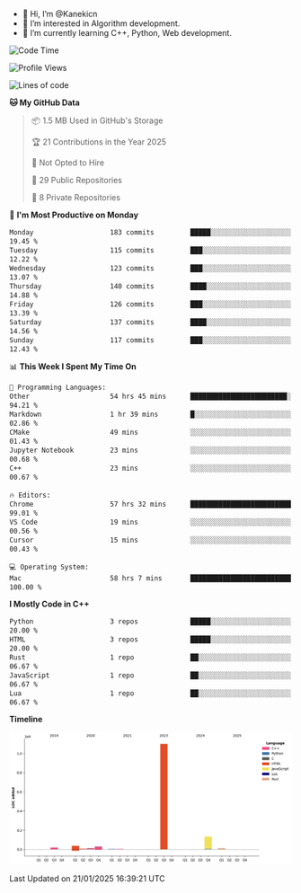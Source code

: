 - 👋 Hi, I’m @Kanekicn
- 👀 I’m interested in Algorithm development.
- 🌱 I’m currently learning C++, Python, Web development.

<!---
cotecsz/cotecsz is a ✨ special ✨ repository because its `README.md` (this file) appears on your GitHub profile.
You can click the Preview link to take a look at your changes.
--->

<!--START_SECTION:waka-->
![Code Time](http://img.shields.io/badge/Code%20Time-2%2C560%20hrs%2045%20mins-blue)

![Profile Views](http://img.shields.io/badge/Profile%20Views-0-blue)

![Lines of code](https://img.shields.io/badge/From%20Hello%20World%20I%27ve%20Written-1.3%20million%20lines%20of%20code-blue)

**🐱 My GitHub Data** 

> 📦 1.5 MB Used in GitHub's Storage 
 > 
> 🏆 21 Contributions in the Year 2025
 > 
> 🚫 Not Opted to Hire
 > 
> 📜 29 Public Repositories 
 > 
> 🔑 8 Private Repositories 
 > 
📅 **I'm Most Productive on Monday** 

```text
Monday                   183 commits         █████░░░░░░░░░░░░░░░░░░░░   19.45 % 
Tuesday                  115 commits         ███░░░░░░░░░░░░░░░░░░░░░░   12.22 % 
Wednesday                123 commits         ███░░░░░░░░░░░░░░░░░░░░░░   13.07 % 
Thursday                 140 commits         ████░░░░░░░░░░░░░░░░░░░░░   14.88 % 
Friday                   126 commits         ███░░░░░░░░░░░░░░░░░░░░░░   13.39 % 
Saturday                 137 commits         ████░░░░░░░░░░░░░░░░░░░░░   14.56 % 
Sunday                   117 commits         ███░░░░░░░░░░░░░░░░░░░░░░   12.43 % 
```


📊 **This Week I Spent My Time On** 

```text
💬 Programming Languages: 
Other                    54 hrs 45 mins      ████████████████████████░   94.21 % 
Markdown                 1 hr 39 mins        █░░░░░░░░░░░░░░░░░░░░░░░░   02.86 % 
CMake                    49 mins             ░░░░░░░░░░░░░░░░░░░░░░░░░   01.43 % 
Jupyter Notebook         23 mins             ░░░░░░░░░░░░░░░░░░░░░░░░░   00.68 % 
C++                      23 mins             ░░░░░░░░░░░░░░░░░░░░░░░░░   00.67 % 

🔥 Editors: 
Chrome                   57 hrs 32 mins      █████████████████████████   99.01 % 
VS Code                  19 mins             ░░░░░░░░░░░░░░░░░░░░░░░░░   00.56 % 
Cursor                   15 mins             ░░░░░░░░░░░░░░░░░░░░░░░░░   00.43 % 

💻 Operating System: 
Mac                      58 hrs 7 mins       █████████████████████████   100.00 % 
```

**I Mostly Code in C++** 

```text
Python                   3 repos             █████░░░░░░░░░░░░░░░░░░░░   20.00 % 
HTML                     3 repos             █████░░░░░░░░░░░░░░░░░░░░   20.00 % 
Rust                     1 repo              ██░░░░░░░░░░░░░░░░░░░░░░░   06.67 % 
JavaScript               1 repo              ██░░░░░░░░░░░░░░░░░░░░░░░   06.67 % 
Lua                      1 repo              ██░░░░░░░░░░░░░░░░░░░░░░░   06.67 % 
```



**Timeline**

![Lines of Code chart](https://raw.githubusercontent.com/Kanekicn/Kanekicn/master/assets/bar_graph.png)


 Last Updated on 21/01/2025 16:39:21 UTC
<!--END_SECTION:waka-->
